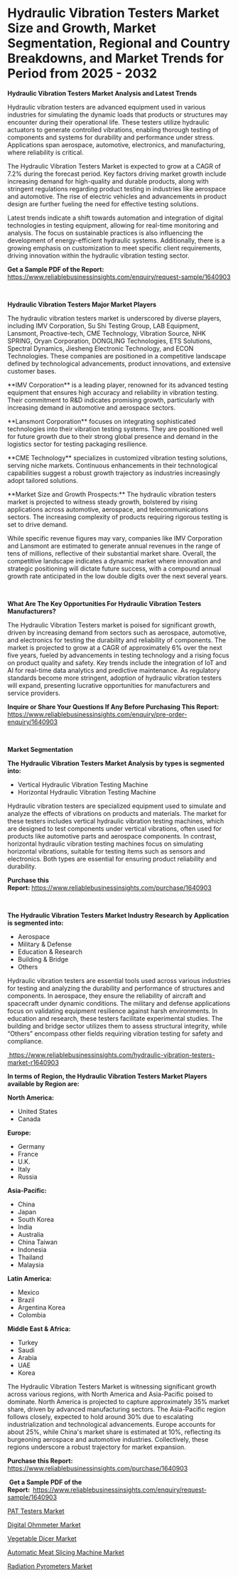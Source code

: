 <p><h1>Hydraulic Vibration Testers Market Size and Growth, Market Segmentation, Regional and Country Breakdowns, and Market Trends for Period from 2025 -  2032</h1></p><p><strong>Hydraulic Vibration Testers Market Analysis and Latest Trends</strong></p>
<p><p>Hydraulic vibration testers are advanced equipment used in various industries for simulating the dynamic loads that products or structures may encounter during their operational life. These testers utilize hydraulic actuators to generate controlled vibrations, enabling thorough testing of components and systems for durability and performance under stress. Applications span aerospace, automotive, electronics, and manufacturing, where reliability is critical.</p><p>The Hydraulic Vibration Testers Market is expected to grow at a CAGR of 7.2% during the forecast period. Key factors driving market growth include increasing demand for high-quality and durable products, along with stringent regulations regarding product testing in industries like aerospace and automotive. The rise of electric vehicles and advancements in product design are further fueling the need for effective testing solutions.</p><p>Latest trends indicate a shift towards automation and integration of digital technologies in testing equipment, allowing for real-time monitoring and analysis. The focus on sustainable practices is also influencing the development of energy-efficient hydraulic systems. Additionally, there is a growing emphasis on customization to meet specific client requirements, driving innovation within the hydraulic vibration testing sector.</p></p>
<p><strong>Get a Sample PDF of the Report:&nbsp;</strong> <a href="https://www.reliablebusinessinsights.com/enquiry/request-sample/1640903?utm_campaign=63&utm_medium=2&utm_source=Github&utm_content=ia&utm_term=22022025&utm_id=hydraulic-vibration-testers">https://www.reliablebusinessinsights.com/enquiry/request-sample/1640903</a></p>
<p>&nbsp;</p>
<p><strong>Hydraulic Vibration Testers Major Market Players</strong></p>
<p><p>The hydraulic vibration testers market is underscored by diverse players, including IMV Corporation, Su Shi Testing Group, LAB Equipment, Lansmont, Proactive-tech, CME Technology, Vibration Source, NHK SPRING, Oryan Corporation, DONGLING Technologies, ETS Solutions, Spectral Dynamics, Jiesheng Electronic Technology, and ECON Technologies. These companies are positioned in a competitive landscape defined by technological advancements, product innovations, and extensive customer bases.</p><p>**IMV Corporation** is a leading player, renowned for its advanced testing equipment that ensures high accuracy and reliability in vibration testing. Their commitment to R&D indicates promising growth, particularly with increasing demand in automotive and aerospace sectors.</p><p>**Lansmont Corporation** focuses on integrating sophisticated technologies into their vibration testing systems. They are positioned well for future growth due to their strong global presence and demand in the logistics sector for testing packaging resilience.</p><p>**CME Technology** specializes in customized vibration testing solutions, serving niche markets. Continuous enhancements in their technological capabilities suggest a robust growth trajectory as industries increasingly adopt tailored solutions.</p><p>**Market Size and Growth Prospects:** The hydraulic vibration testers market is projected to witness steady growth, bolstered by rising applications across automotive, aerospace, and telecommunications sectors. The increasing complexity of products requiring rigorous testing is set to drive demand.</p><p>While specific revenue figures may vary, companies like IMV Corporation and Lansmont are estimated to generate annual revenues in the range of tens of millions, reflective of their substantial market share. Overall, the competitive landscape indicates a dynamic market where innovation and strategic positioning will dictate future success, with a compound annual growth rate anticipated in the low double digits over the next several years.</p></p>
<p>&nbsp;</p>
<p><strong>What Are The Key Opportunities For Hydraulic Vibration Testers Manufacturers?</strong></p>
<p><p>The Hydraulic Vibration Testers market is poised for significant growth, driven by increasing demand from sectors such as aerospace, automotive, and electronics for testing the durability and reliability of components. The market is projected to grow at a CAGR of approximately 6% over the next five years, fueled by advancements in testing technology and a rising focus on product quality and safety. Key trends include the integration of IoT and AI for real-time data analytics and predictive maintenance. As regulatory standards become more stringent, adoption of hydraulic vibration testers will expand, presenting lucrative opportunities for manufacturers and service providers.</p></p>
<p><strong>Inquire or Share Your Questions If Any Before Purchasing This Report:</strong> <a href="https://www.reliablebusinessinsights.com/enquiry/pre-order-enquiry/1640903?utm_campaign=63&utm_medium=2&utm_source=Github&utm_content=ia&utm_term=22022025&utm_id=hydraulic-vibration-testers">https://www.reliablebusinessinsights.com/enquiry/pre-order-enquiry/1640903</a></p>
<p>&nbsp;</p>
<p><strong>Market Segmentation</strong></p>
<p><strong>The Hydraulic Vibration Testers Market Analysis by types is segmented into:</strong></p>
<p><ul><li>Vertical Hydraulic Vibration Testing Machine</li><li>Horizontal Hydraulic Vibration Testing Machine</li></ul></p>
<p><p>Hydraulic vibration testers are specialized equipment used to simulate and analyze the effects of vibrations on products and materials. The market for these testers includes vertical hydraulic vibration testing machines, which are designed to test components under vertical vibrations, often used for products like automotive parts and aerospace components. In contrast, horizontal hydraulic vibration testing machines focus on simulating horizontal vibrations, suitable for testing items such as sensors and electronics. Both types are essential for ensuring product reliability and durability.</p></p>
<p><strong>Purchase this Report:&nbsp;</strong><a href="https://www.reliablebusinessinsights.com/purchase/1640903?utm_campaign=63&utm_medium=2&utm_source=Github&utm_content=ia&utm_term=22022025&utm_id=hydraulic-vibration-testers">https://www.reliablebusinessinsights.com/purchase/1640903</a></p>
<p>&nbsp;</p>
<p><strong>The Hydraulic Vibration Testers Market Industry Research by Application is segmented into:</strong></p>
<p><ul><li>Aerospace</li><li>Military & Defense</li><li>Education & Research</li><li>Building & Bridge</li><li>Others</li></ul></p>
<p><p>Hydraulic vibration testers are essential tools used across various industries for testing and analyzing the durability and performance of structures and components. In aerospace, they ensure the reliability of aircraft and spacecraft under dynamic conditions. The military and defense applications focus on validating equipment resilience against harsh environments. In education and research, these testers facilitate experimental studies. The building and bridge sector utilizes them to assess structural integrity, while “Others” encompass other fields requiring vibration testing for safety and compliance.</p></p>
<p><a href="https://www.reliablebusinessinsights.com/hydraulic-vibration-testers-market-r1640903?utm_campaign=63&utm_medium=2&utm_source=Github&utm_content=ia&utm_term=22022025&utm_id=hydraulic-vibration-testers">&nbsp;https://www.reliablebusinessinsights.com/hydraulic-vibration-testers-market-r1640903</a></p>
<p><strong>In terms of Region, the Hydraulic Vibration Testers Market Players available by Region are:</strong></p>
<p>
    <p> <strong> North America: </strong>
        <ul>
            <li>United States</li>
            <li>Canada</li>
        </ul>
        </p> 
    <p> <strong> Europe: </strong>
        <ul>
            <li>Germany</li>
            <li>France</li>
            <li>U.K.</li>
            <li>Italy</li>
            <li>Russia</li>
        </ul>
        </p> 
    <p> <strong> Asia-Pacific: </strong>
        <ul>
            <li>China</li>
            <li>Japan</li>
            <li>South Korea</li>
            <li>India</li>
            <li>Australia</li>
            <li>China Taiwan</li>
            <li>Indonesia</li>
            <li>Thailand</li>
            <li>Malaysia</li>
        </ul>
        </p> 
    <p> <strong> Latin America: </strong>
        <ul>
            <li>Mexico</li>
            <li>Brazil</li>
            <li>Argentina Korea</li>
            <li>Colombia</li>
        </ul>
        </p> 
    <p> <strong> Middle East & Africa: </strong>
        <ul>
            <li>Turkey</li>
            <li>Saudi</li>
            <li>Arabia</li>
            <li>UAE</li>
            <li>Korea</li>
        </ul>
    </p>
    </p>
<p><p>The Hydraulic Vibration Testers Market is witnessing significant growth across various regions, with North America and Asia-Pacific poised to dominate. North America is projected to capture approximately 35% market share, driven by advanced manufacturing sectors. The Asia-Pacific region follows closely, expected to hold around 30% due to escalating industrialization and technological advancements. Europe accounts for about 25%, while China's market share is estimated at 10%, reflecting its burgeoning aerospace and automotive industries. Collectively, these regions underscore a robust trajectory for market expansion.</p></p>
<p><strong>Purchase this Report: </strong><a href="https://www.reliablebusinessinsights.com/purchase/1640903?utm_campaign=63&utm_medium=2&utm_source=Github&utm_content=ia&utm_term=22022025&utm_id=hydraulic-vibration-testers">https://www.reliablebusinessinsights.com/purchase/1640903</a></p>
<p>&nbsp;<strong>Get a Sample PDF of the Report:&nbsp;&nbsp;</strong><a href="https://www.reliablebusinessinsights.com/enquiry/request-sample/1640903?utm_campaign=63&utm_medium=2&utm_source=Github&utm_content=ia&utm_term=22022025&utm_id=hydraulic-vibration-testers">https://www.reliablebusinessinsights.com/enquiry/request-sample/1640903</a></p>
<p><strong></strong></p>
<p><p><a href="https://github.com/armsinwan/Market-Research-Report-List-1/blob/main/pat-testers-market.md?utm_campaign=63&utm_medium=2&utm_source=Github&utm_content=ia&utm_term=22022025&utm_id=hydraulic-vibration-testers">PAT Testers Market</a></p><p><a href="https://github.com/sirayedantte/Market-Research-Report-List-1/blob/main/digital-ohmmeter-market.md?utm_campaign=63&utm_medium=2&utm_source=Github&utm_content=ia&utm_term=22022025&utm_id=hydraulic-vibration-testers">Digital Ohmmeter Market</a></p><p><a href="https://github.com/eymermanda0p/Market-Research-Report-List-1/blob/main/vegetable-dicer-market.md?utm_campaign=63&utm_medium=2&utm_source=Github&utm_content=ia&utm_term=22022025&utm_id=hydraulic-vibration-testers">Vegetable Dicer Market</a></p><p><a href="https://github.com/debowflaggqw/Market-Research-Report-List-1/blob/main/automatic-meat-slicing-machine-market.md?utm_campaign=63&utm_medium=2&utm_source=Github&utm_content=ia&utm_term=22022025&utm_id=hydraulic-vibration-testers">Automatic Meat Slicing Machine Market</a></p><p><a href="https://github.com/herakterroem/Market-Research-Report-List-1/blob/main/radiation-pyrometers-market.md?utm_campaign=63&utm_medium=2&utm_source=Github&utm_content=ia&utm_term=22022025&utm_id=hydraulic-vibration-testers">Radiation Pyrometers Market</a></p></p>
